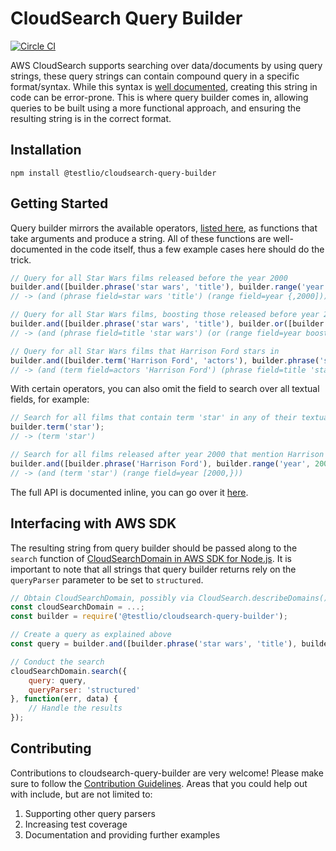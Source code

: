 # CloudSearch Query Builder

[![Circle CI](https://circleci.com/gh/Testlio/cloudsearch-query-builder.svg?style=svg&circle-token=d54ae21cd46be4af9e25e907ae030dbfc8c3cdff)](https://circleci.com/gh/Testlio/cloudsearch-query-builder)

AWS CloudSearch supports searching over data/documents by using query strings, these query strings can contain compound query in a specific format/syntax. While this syntax is [well documented](http://docs.aws.amazon.com/cloudsearch/latest/developerguide/searching-compound-queries.html), creating this string in code can be error-prone. This is where query builder comes in, allowing queries to be built using a more functional approach, and ensuring the resulting string is in the correct format.

## Installation

```
npm install @testlio/cloudsearch-query-builder
```

## Getting Started

Query builder mirrors the available operators, [listed here](http://docs.aws.amazon.com/cloudsearch/latest/developerguide/searching-compound-queries.html), as functions that take arguments and produce a string. All of these functions are well-documented in the code itself, thus a few example cases here should do the trick.

```js
// Query for all Star Wars films released before the year 2000
builder.and([builder.phrase('star wars', 'title'), builder.range('year', undefined, 2000)]);
// -> (and (phrase field=star wars 'title') (range field=year {,2000]))
```

```js
// Query for all Star Wars films, boosting those released before year 2000
builder.and([builder.phrase('star wars', 'title'), builder.or([builder.range('year', undefined, 2000, { boost: 4 }), builder.range('year', 2000)])]);
// -> (and (phrase field=title 'star wars') (or (range field=year boost=4 {,2000]) (range field=year [2000,})))
```

```js
// Query for all Star Wars films that Harrison Ford stars in
builder.and([builder.term('Harrison Ford', 'actors'), builder.phrase('star wars', 'title')]);
// -> (and (term field=actors 'Harrison Ford') (phrase field=title 'star wars'))
```

With certain operators, you can also omit the field to search over all textual fields, for example:

```js
// Search for all films that contain term 'star' in any of their textual fields
builder.term('star');
// -> (term 'star')

// Search for all films released after year 2000 that mention Harrison Ford
builder.and([builder.phrase('Harrison Ford'), builder.range('year', 2000)]);
// -> (and (term 'star') (range field=year [2000,}))
```

The full API is documented inline, you can go over it [here](index.js).

## Interfacing with AWS SDK

The resulting string from query builder should be passed along to the `search` function of [CloudSearchDomain in AWS SDK for Node.js](http://docs.aws.amazon.com/AWSJavaScriptSDK/latest/AWS/CloudSearchDomain.html#search-property). It is important to note that all strings that query builder returns rely on the `queryParser` parameter to be set to `structured`.

```js
// Obtain CloudSearchDomain, possibly via CloudSearch.describeDomains()
const cloudSearchDomain = ...;
const builder = require('@testlio/cloudsearch-query-builder');

// Create a query as explained above
const query = builder.and([builder.phrase('star wars', 'title'), builder.range('year', undefined, 2000)]);

// Conduct the search
cloudSearchDomain.search({
    query: query,
    queryParser: 'structured'
}, function(err, data) {
    // Handle the results
});
```

## Contributing

Contributions to cloudsearch-query-builder are very welcome! Please make sure to follow the [Contribution Guidelines](.github/CONTRIBUTING.MD). Areas that you could help out with include, but are not limited to:

1. Supporting other query parsers
2. Increasing test coverage
3. Documentation and providing further examples
